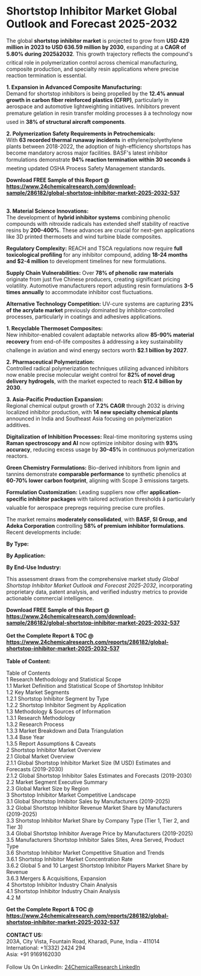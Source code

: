 <h1>Shortstop Inhibitor Market Global Outlook and Forecast 2025-2032</h1><p>The global <strong>shortstop inhibitor market</strong> is projected to grow from <strong>USD 429 million in 2023 to USD 636.59 million by 2030</strong>, expanding at a <strong>CAGR of 5.80% during 2025â2032</strong>. This growth trajectory reflects the compound's critical role in polymerization control across chemical manufacturing, composite production, and specialty resin applications where precise reaction termination is essential.</p><p><strong>1. Expansion in Advanced Composite Manufacturing:</strong><br>
Demand for shortstop inhibitors is being propelled by the <strong>12.4% annual growth in carbon fiber reinforced plastics (CFRP)</strong>, particularly in aerospace and automotive lightweighting initiatives. Inhibitors prevent premature gelation in resin transfer molding processes â a technology now used in <strong>38% of structural aircraft components</strong>.</p><p><strong>2. Polymerization Safety Requirements in Petrochemicals:</strong><br>
With <strong>63 recorded thermal runaway incidents</strong> in ethylene/polyethylene plants between 2018-2022, the adoption of high-efficiency shortstops has become mandatory across major facilities. BASF's latest inhibitor formulations demonstrate <strong>94% reaction termination within 30 seconds</strong> â meeting updated OSHA Process Safety Management standards.</p><div><b>Download FREE Sample of this Report @ 
            <a href="https://www.24chemicalresearch.com/download-sample/286182/global-shortstop-inhibitor-market-2025-2032-537">
            https://www.24chemicalresearch.com/download-sample/286182/global-shortstop-inhibitor-market-2025-2032-537</a></b></div><br><p><strong>3. Material Science Innovations:</strong><br>
The development of <strong>hybrid inhibitor systems</strong> combining phenolic compounds with nitroxide radicals has extended shelf stability of reactive resins by <strong>200-400%</strong>. These advances are crucial for next-gen applications like 3D printed thermosets and wind turbine blade composites.</p><p><strong>Regulatory Complexity:</strong> REACH and TSCA regulations now require <strong>full toxicological profiling</strong> for any inhibitor compound, adding <strong>18-24 months and $2-4 million</strong> to development timelines for new formulations.</p><p><strong>Supply Chain Vulnerabilities:</strong> Over <strong>78% of phenolic raw materials</strong> originate from just five Chinese producers, creating significant pricing volatility. Automotive manufacturers report adjusting resin formulations <strong>3-5 times annually</strong> to accommodate inhibitor cost fluctuations.</p><p><strong>Alternative Technology Competition:</strong> UV-cure systems are capturing <strong>23% of the acrylate market</strong> previously dominated by inhibitor-controlled processes, particularly in coatings and adhesives applications.</p><p><strong>1. Recyclable Thermoset Composites:</strong><br>
New inhibitor-enabled covalent adaptable networks allow <strong>85-90% material recovery</strong> from end-of-life composites â addressing a key sustainability challenge in aviation and wind energy sectors worth <strong>$2.1 billion by 2027</strong>.</p><p><strong>2. Pharmaceutical Polymerization:</strong><br>
Controlled radical polymerization techniques utilizing advanced inhibitors now enable precise molecular weight control for <strong>82% of novel drug delivery hydrogels</strong>, with the market expected to reach <strong>$12.4 billion by 2030</strong>.</p><p><strong>3. Asia-Pacific Production Expansion:</strong><br>
Regional chemical output growth of <strong>7.2% CAGR</strong> through 2032 is driving localized inhibitor production, with <strong>14 new specialty chemical plants</strong> announced in India and Southeast Asia focusing on polymerization additives.</p><p><strong>Digitalization of Inhibition Processes:</strong> Real-time monitoring systems using <strong>Raman spectroscopy and AI</strong> now optimize inhibitor dosing with <strong>93% accuracy</strong>, reducing excess usage by <strong>30-45%</strong> in continuous polymerization reactors.</p><p><strong>Green Chemistry Formulations:</strong> Bio-derived inhibitors from lignin and tannins demonstrate <strong>comparable performance</strong> to synthetic phenolics at <strong>60-70% lower carbon footprint</strong>, aligning with Scope 3 emissions targets.</p><p><strong>Formulation Customization:</strong> Leading suppliers now offer <strong>application-specific inhibitor packages</strong> with tailored activation thresholds â particularly valuable for aerospace prepregs requiring precise cure profiles.</p><p>The market remains <strong>moderately consolidated</strong>, with <strong>BASF, SI Group, and Adeka Corporation</strong> controlling <strong>58% of premium inhibitor formulations</strong>. Recent developments include:</p><p><strong>By Type:</strong></p><p><strong>By Application:</strong></p><p><strong>By End-Use Industry:</strong></p><p>This assessment draws from the comprehensive market study <em>Global Shortstop Inhibitor Market Outlook and Forecast 2025-2032</em>, incorporating proprietary data, patent analysis, and verified industry metrics to provide actionable commercial intelligence.</p><div><b>Download FREE Sample of this Report @ 
            <a href="https://www.24chemicalresearch.com/download-sample/286182/global-shortstop-inhibitor-market-2025-2032-537">
            https://www.24chemicalresearch.com/download-sample/286182/global-shortstop-inhibitor-market-2025-2032-537</a></b></div><br><div><b>Get the Complete Report & TOC @ 
            <a href="https://www.24chemicalresearch.com/reports/286182/global-shortstop-inhibitor-market-2025-2032-537">
            https://www.24chemicalresearch.com/reports/286182/global-shortstop-inhibitor-market-2025-2032-537</a></b></div><br>
            <b>Table of Content:</b><p>Table of Contents<br />
1 Research Methodology and Statistical Scope<br />
1.1 Market Definition and Statistical Scope of Shortstop Inhibitor<br />
1.2 Key Market Segments<br />
1.2.1 Shortstop Inhibitor Segment by Type<br />
1.2.2 Shortstop Inhibitor Segment by Application<br />
1.3 Methodology & Sources of Information<br />
1.3.1 Research Methodology<br />
1.3.2 Research Process<br />
1.3.3 Market Breakdown and Data Triangulation<br />
1.3.4 Base Year<br />
1.3.5 Report Assumptions & Caveats<br />
2 Shortstop Inhibitor Market Overview<br />
2.1 Global Market Overview<br />
2.1.1 Global Shortstop Inhibitor Market Size (M USD) Estimates and Forecasts (2019-2030)<br />
2.1.2 Global Shortstop Inhibitor Sales Estimates and Forecasts (2019-2030)<br />
2.2 Market Segment Executive Summary<br />
2.3 Global Market Size by Region<br />
3 Shortstop Inhibitor Market Competitive Landscape<br />
3.1 Global Shortstop Inhibitor Sales by Manufacturers (2019-2025)<br />
3.2 Global Shortstop Inhibitor Revenue Market Share by Manufacturers (2019-2025)<br />
3.3 Shortstop Inhibitor Market Share by Company Type (Tier 1, Tier 2, and Tier 3)<br />
3.4 Global Shortstop Inhibitor Average Price by Manufacturers (2019-2025)<br />
3.5 Manufacturers Shortstop Inhibitor Sales Sites, Area Served, Product Type<br />
3.6 Shortstop Inhibitor Market Competitive Situation and Trends<br />
3.6.1 Shortstop Inhibitor Market Concentration Rate<br />
3.6.2 Global 5 and 10 Largest Shortstop Inhibitor Players Market Share by Revenue<br />
3.6.3 Mergers & Acquisitions, Expansion<br />
4 Shortstop Inhibitor Industry Chain Analysis<br />
4.1 Shortstop Inhibitor Industry Chain Analysis<br />
4.2 M</p><div><b>Get the Complete Report & TOC @ 
            <a href="https://www.24chemicalresearch.com/reports/286182/global-shortstop-inhibitor-market-2025-2032-537">
            https://www.24chemicalresearch.com/reports/286182/global-shortstop-inhibitor-market-2025-2032-537</a></b></div><br><b>CONTACT US:</b><br>
            203A, City Vista, Fountain Road, Kharadi, Pune, India - 411014<br>
            International: +1(332) 2424 294<br>
            Asia: +91 9169162030 <br><br>
            Follow Us On LinkedIn: <a href="https://www.linkedin.com/company/24chemicalresearch/">24ChemicalResearch LinkedIn</a>